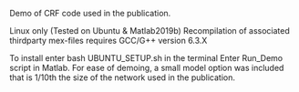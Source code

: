 Demo of CRF code used in the publication.

Linux only (Tested on Ubuntu & Matlab2019b)
Recompilation of associated thirdparty mex-files requires GCC/G++ version 6.3.X

To install enter bash UBUNTU_SETUP.sh in the terminal
Enter Run_Demo script in Matlab. 
For ease of demoing, a small model option was included that is 1/10th the size of the network used in the publication.
